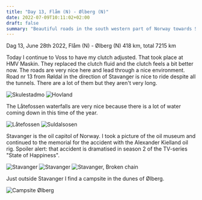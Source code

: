 ```yaml
---
title: "Day 13, Flåm (N) - Ølberg (N)"
date: 2022-07-09T10:11:02+02:00
draft: false
summary: "Beautiful roads in the south western part of Norway towards Stavanger"
---
```

Dag 13, June 28th 2022, Flåm (N) - Ølberg (N)
418 km, total 7215 km

Today I continue to Voss to have my clutch adjusted. That took place at HMV Maskin. They replaced
the clutch fluid and the clutch feels a bit better now.
The roads are very nice here and lead through a nice environment. Road nr 13 from Røldal in the direction
of Stavanger is nice to ride despite all the tunnels. There are a lot of them but they aren't very long.

![Skulestadmo](/images/noordkaap2022-06-28-01-skulestadmo-r.jpg "Skulestadmo")
![Hovland](/images/noordkaap2022-06-28-02-hovland-r.jpg "Hovland")

The Låtefossen waterfalls are very nice because there is a lot of water coming down in this time of the year.

![Låtefossen](/images/noordkaap2022-06-28-03-latefossen-r.jpg "Låtefossen")
![Suldalsosen](/images/noordkaap2022-06-28-04-suldalsosen-r.jpg "Suldalsosen")

Stavanger  is the oil capitol of Norway. I took a picture of the oil museum and continued to the memorial
for the accident with the Alexander Kielland oil rig. Spoiler
alert: that accident is dramatised in season 2 of the TV-series "State of Happiness".

![Stavanger](/images/noordkaap2022-06-28-05-stavanger-r.jpg "Stavanger")
![Stavanger](/images/noordkaap2022-06-28-06-stavanger-r.jpg "Stavanger")
![Stavanger, Broken chain](/images/noordkaap2022-06-28-07-broken-chain-r.jpg "Stavanger, Broken chain")

Just outside Stavanger I find a campsite in the dunes of Ølberg.

![Campsite Ølberg](/images/noordkaap2022-06-28-08-olberg-r.jpg "Campsite Ølberg")
